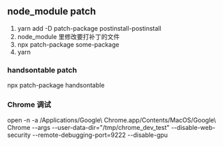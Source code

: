 ## node_module patch
1. yarn add -D patch-package postinstall-postinstall
2. node_module 里修改要打补丁的文件
3. npx patch-package some-package
4. yarn

### handsontable patch
npx patch-package handsontable

### Chrome 调试
open -n -a /Applications/Google\ Chrome.app/Contents/MacOS/Google\ Chrome --args --user-data-dir="/tmp/chrome_dev_test" --disable-web-security --remote-debugging-port=9222 --disable-gpu